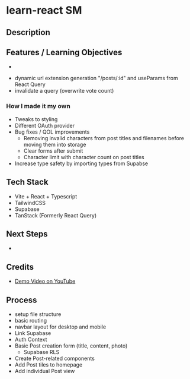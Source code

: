# learn-react SM

## Description


## Features / Learning Objectives
<!-- Features -->
- 

<!-- Learning objectives -->
- dynamic url extension generation "/posts/:id" and useParams from React Query
- invalidate a query (overwrite vote count)

### How I made it my own
- Tweaks to styling
- Different OAuth provider
- Bug fixes / QOL improvements
    - Removing invalid characters from post titles and filenames before moving them into storage
    - Clear forms after submit 
    - Character limit with character count on post titles
- Increase type safety by importing types from Supabse


## Tech Stack
- Vite + React + Typescript
- TailwindCSS
- Supabase
- TanStack (Formerly React Query)

## Next Steps
- 

## Credits
- [Demo Video on YouTube](https://youtu.be/_sSTzz13tVY?si=1n5G_N8bpPdKARWC)



## Process
- setup file structure
- basic routing
- navbar layout for desktop and mobile
- Link Supabase
- Auth Context
- Basic Post creation form (title, content, photo)
  - Supabase RLS
- Create Post-related components
- Add Post tiles to homepage
- Add individual Post view
